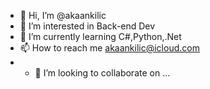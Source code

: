 - 👋 Hi, I’m @akaankilic
- 👀 I’m interested in Back-end Dev
- 🌱 I’m currently learning C#,Python,.Net
- 📫 How to reach me akaankilic@icloud.com
- - 💞️ I’m looking to collaborate on ...

<!---
akaankilic/akaankilic is a ✨ special ✨ repository because its `README.md` (this file) appears on your GitHub profile.
You can click the Preview link to take a look at your changes.
--->
